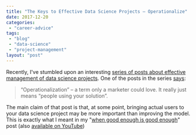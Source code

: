 ```yaml
---
title: "The Keys to Effective Data Science Projects — Operationalize"
date: 2017-12-20
categories: 
 - "career-advice"
tags: 
 - "blog"
 - "data-science"
 - "project-management"
layout: "post"
---
```


Recently, I've stumbled upon an interesting [series of posts about effective management of data science projects](https://buckwoody.wordpress.com//?s=The+Keys+to+Effective+Data+Science+Projects+&search=Go).  One of the posts in the series [says](https://buckwoody.wordpress.com/2017/10/12/the-keys-to-effective-data-science-projects-part-8-operationalize/):

> 
>    “Operationalization” – a term only a marketer could love. It really just means “people using your solution”.

The main claim of that post is that, at some point, bringing actual users to your data science project may be more important than improving the model. This is exactly what I meant in my "[when good enough is good enough](http://gorelik.net/2017/06/12/time-series-analysis-when-good-enough-is-good-enough/)" post (also [available on YouTube](http://gorelik.net/2017/08/14/anomaly-detection-in-time-series-now-the-video/))
